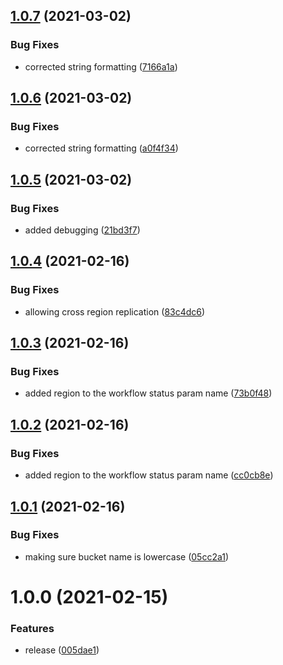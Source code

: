 ## [1.0.7](http://bitbucket.org/adaptavistlabs/module-dynamodb-replication/compare/v1.0.6...v1.0.7) (2021-03-02)


### Bug Fixes

* corrected string formatting ([7166a1a](http://bitbucket.org/adaptavistlabs/module-dynamodb-replication/commits/7166a1a9240da0a3e08e870f72fd26b252700b24))

## [1.0.6](http://bitbucket.org/adaptavistlabs/module-dynamodb-replication/compare/v1.0.5...v1.0.6) (2021-03-02)


### Bug Fixes

* corrected string formatting ([a0f4f34](http://bitbucket.org/adaptavistlabs/module-dynamodb-replication/commits/a0f4f34f0655855d4548b73e5855a00387af9e1b))

## [1.0.5](http://bitbucket.org/adaptavistlabs/module-dynamodb-replication/compare/v1.0.4...v1.0.5) (2021-03-02)


### Bug Fixes

* added debugging ([21bd3f7](http://bitbucket.org/adaptavistlabs/module-dynamodb-replication/commits/21bd3f7c0ff7bcc40d50df466aeb5a6fef5a87a6))

## [1.0.4](http://bitbucket.org/adaptavistlabs/module-dynamodb-replication/compare/v1.0.3...v1.0.4) (2021-02-16)


### Bug Fixes

* allowing cross region replication ([83c4dc6](http://bitbucket.org/adaptavistlabs/module-dynamodb-replication/commits/83c4dc6ba27ef64e4be10c0b925fce21f0a9197b))

## [1.0.3](http://bitbucket.org/adaptavistlabs/module-dynamodb-replication/compare/v1.0.2...v1.0.3) (2021-02-16)


### Bug Fixes

* added region to the workflow status param name ([73b0f48](http://bitbucket.org/adaptavistlabs/module-dynamodb-replication/commits/73b0f480bbd38dec64410a33f82a936eb3fc3131))

## [1.0.2](http://bitbucket.org/adaptavistlabs/module-dynamodb-replication/compare/v1.0.1...v1.0.2) (2021-02-16)


### Bug Fixes

* added region to the workflow status param name ([cc0cb8e](http://bitbucket.org/adaptavistlabs/module-dynamodb-replication/commits/cc0cb8eb6c7b2fdd93e2ce82ae5eb7d77c41167e))

## [1.0.1](http://bitbucket.org/adaptavistlabs/module-dynamodb-replication/compare/v1.0.0...v1.0.1) (2021-02-16)


### Bug Fixes

* making sure bucket name is lowercase ([05cc2a1](http://bitbucket.org/adaptavistlabs/module-dynamodb-replication/commits/05cc2a1b80d742cc8fe8e34f5effd198d8764ebf))

# 1.0.0 (2021-02-15)


### Features

* release ([005dae1](http://bitbucket.org/adaptavistlabs/module-dynamodb-replication/commits/005dae1bc4866f505ff0b7fcae57b4907378ce03))
